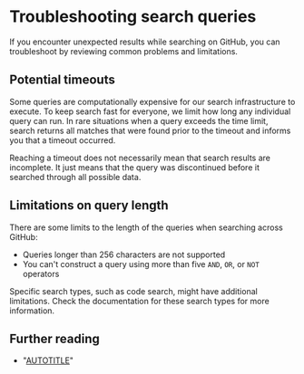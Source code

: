 # Troubleshooting search queries

If you encounter unexpected results while searching on GitHub, you can troubleshoot by reviewing common problems and limitations.

## Potential timeouts

Some queries are computationally expensive for our search infrastructure to execute. To keep search fast for everyone, we limit how long any individual query can run. In rare situations when a query exceeds the time limit, search returns all matches that were found prior to the timeout and informs you that a timeout occurred.

Reaching a timeout does not necessarily mean that search results are incomplete. It just means that the query was discontinued before it searched through all possible data.

## Limitations on query length

There are some limits to the length of the queries when searching across GitHub:

- Queries longer than 256 characters are not supported
- You can't construct a query using more than five `AND`, `OR`, or `NOT` operators

Specific search types, such as code search, might have additional limitations. Check the documentation for these search types for more information. 

## Further reading

- "[AUTOTITLE](/search-github/getting-started-with-searching-on-github/about-searching-on-github)"
